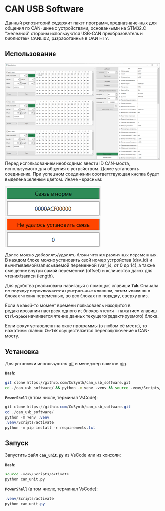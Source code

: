 # CAN USB Software

Данный репозиторий содержит пакет программ, предназначенных для общения по CAN-шине с устройствами, основанными на STM32.С "железной" стороны используются USB-CAN преобразователь и библиотеки CANLib2, разработанные в ОАИ НГУ.

## Использование
![CAN-USB Interface](GIT_src/Interface.png "CAN-USB Interface")
Перед использованием необходимо ввести ID CAN-моста, используемого для общения с устройством. Далее установить соединение. При успешном соединении соответствующая кнопка будет выделена зеленым цветом. Иначе - красным:

![connected](GIT_src/connected.png "connected")
![no connection](GIT_src/no_connection.png "no connection")

Далее можно добавлять/удалять блоки чтения различных переменных. В каждом блоке можно установить свой номер устройства (dev_id) и вычитываемой/записываемой переменной (var_id, от 0 до 14), а также смещение внутри самой переменной (offset) и количество даннх для чтения/записи (length).

Для удобства реализована навигация с помощью клавиши **`Tab`**. Сначала по порядку переключаются центральные клавиши, затем клавиши в блоках чтения переменных, во всх блоках по порядку, сверху вниз.

Если в какой-то момент времени пользоваель находится в редактировании настроек одного из блоков чтения - нажатием клавиш **`Ctrl+Space`** начинается чтение данных текущего(редактируемого) блока.

Если фокус устаовленн на окне программы (в любом её месте), то нажатием клавиш **`Ctrl+K`** осуществляется переподключение к CAN-мосту.

## Установка

Для установки используются [git](https://github.com/) и менеджер пакетов [pip](https://pip.pypa.io/en/stable/).

**`Bash`**:
```bash
git clone https://github.com/CuSynth/can_usb_software.git
cd ./can_usb_software/ && python -m venv .venv && source .venv/Scripts/activate && python -m pip install -r requirements.txt
```

**`PowerShell`** (в том числе, терминал VsCode):
```powershell
git clone https://github.com/CuSynth/can_usb_software.git
cd ./can_usb_software/
python -m venv .venv
.venv/Scripts/activate
python -m pip install -r requirements.txt
```


## Запуск
Запустить файл **`can_unit.py`** из VsCode или из консоли:

**`Bash`**:
```bash
source .venv/Scripts/activate
python can_unit.py
```
**`PowerShell`** (в том числе, терминал VsCode):
```powershell
.venv/Scripts/activate
python can_unit.py
```

